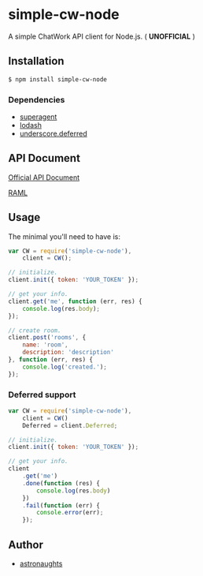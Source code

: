 simple-cw-node
==============

A simple ChatWork API client for Node.js. ( **UNOFFICIAL** )

## Installation

```bash
$ npm install simple-cw-node
```

### Dependencies

* [superagent](https://github.com/visionmedia/superagent)
* [lodash](https://github.com/lodash/lodash)
* [underscore.deferred](https://github.com/wookiehangover/underscore.Deferred)

## API Document

[Official API Document](http://developer.chatwork.com/ja/)

[RAML](https://github.com/chatwork/api)

## Usage

The minimal you'll need to have is:

```js
var CW = require('simple-cw-node'),
    client = CW();

// initialize.
client.init({ token: 'YOUR_TOKEN' });

// get your info.
client.get('me', function (err, res) {
    console.log(res.body);
});

// create room.
client.post('rooms', {
    name: 'room',
    description: 'description'
}, function (err, res) {
    console.log('created.');
});
```

### Deferred support

```js
var CW = require('simple-cw-node'),
    client = CW()
    Deferred = client.Deferred;

// initialize.
client.init({ token: 'YOUR_TOKEN' });

// get your info.
client
    .get('me')
    .done(function (res) {
        console.log(res.body)
    })
    .fail(function (err) {
        console.error(err);
    });
```

## Author

* [astronaughts](https://twitter.com/astronaughts)